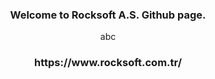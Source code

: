 <h3 align="center">Welcome to Rocksoft A.S. Github page.</h3>
<!-- <img align="center" src="./Rocksoft-Gorseller/rock-logo-small_Çalişma-Yüzeyi-1.png" width="300" 
     height="100"/> -->
<div  align="center"  abc<img src="./Rocksoft-Gorseller/rock-logo-small_Çalişma-Yüzeyi-1.png" width="100" 
     height="50"/> abc </div>

 <h3 align="center">https://www.rocksoft.com.tr/</h3> 
<p align="left">
</p>
